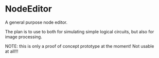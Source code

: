 NodeEditor
==========

A general purpose node editor. 

The plan is to use to both for simulating simple logical circuits, but also for image processing.

NOTE: this is only a proof of concept prototype at the moment! Not usable at all!!!

